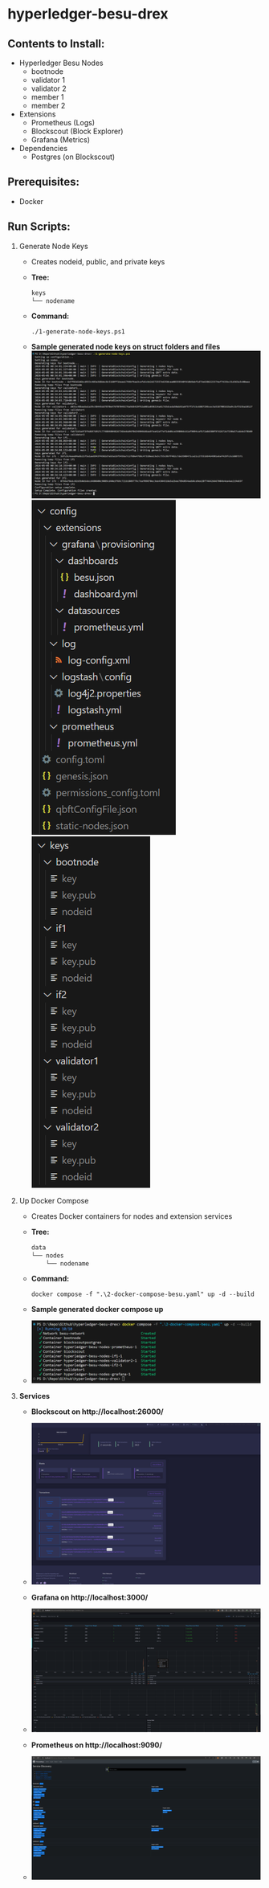 # hyperledger-besu-drex

## Contents to Install:

- Hyperledger Besu Nodes
  - bootnode
  - validator 1
  - validator 2
  - member 1
  - member 2
- Extensions
  - Prometheus (Logs)
  - Blockscout (Block Explorer)
  - Grafana (Metrics)
- Dependencies
  - Postgres (on Blockscout)

## Prerequisites:

- Docker

## Run Scripts:

1. Generate Node Keys
   - Creates nodeid, public, and private keys
   - **Tree:**
     ```
     keys
     └── nodename
     ```
   - **Command:**
     ```
     ./1-generate-node-keys.ps1
     ```

    - **Sample generated node keys on struct folders and files**
        ![Sample log generated node keys](/images/generate-keys.png)
        ![Config struct folders generated](/images/config-folders-files.png)  ![Keys struct folders generated](/images/keys-folders-files.png)


2. Up Docker Compose
   - Creates Docker containers for nodes and extension services
   - **Tree:**
     ```
     data
     └── nodes
         └── nodename
     ```
   - **Command:**
     ```
     docker compose -f ".\2-docker-compose-besu.yaml" up -d --build
     ```
     
    - **Sample generated docker compose up**
     - ![Sample log generated up services](/images/docker-compose-up.png)


3. **Services**
    - **Blockscout on http://localhost:26000/**
     - ![Prometheus](/images/service-blockscout.png)

    - **Grafana on http://localhost:3000/**
     - ![Grafana](/images/service-grafana.png)

    - **Prometheus on http://localhost:9090/**
     - ![Prometheus](/images/service-prometheus.png)